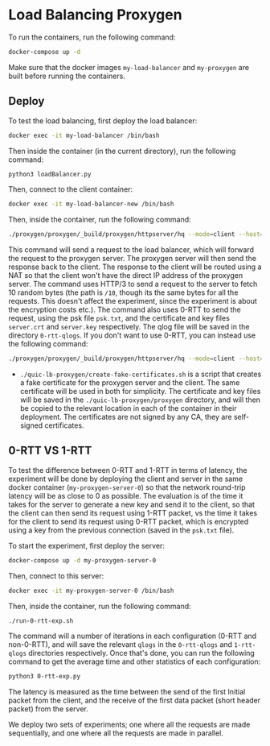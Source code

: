 # Load Balancing Proxygen

To run the containers, run the following command:
```bash
docker-compose up -d
```

Make sure that the docker images `my-load-balancer` and `my-proxygen` are built before running the containers.
<!-- TODO: add explanation about the builkd of the docker images. -->

## Deploy
To test the load balancing, first deploy the load balancer:
```bash
docker exec -it my-load-balancer /bin/bash
```

Then inside the container (in the current directory), run the following command:
```bash
python3 loadBalancer.py
```

Then, connect to the client container:
```bash
docker exec -it my-load-balancer-new /bin/bash
```

Then, inside the container, run the following command:
```bash
./proxygen/proxygen/_build/proxygen/httpserver/hq --mode=client --host=172.18.1.2 --port=8888 --path=/10 --qlogger_path=./proxygen/0-rtt-qlogs/ --sequential=true --protocol=h3 --cert=/etc/ssl/certs/server.crt --key=/etc/ssl/private/server.key --early_data=true --psk_file=./psk.txt
```

This command will send a request to the load balancer, which will forward the request to the proxygen server. The proxygen server will then send the response back to the client.
The response to the client will be routed using a NAT so that the client won't have the direct IP address of the proxygen server.
The command uses HTTP/3 to send a request to the server to fetch 10 random bytes (the path is `/10`, 
though its the same bytes for all the requests. This doesn't affect the experiment, since
the experiment is about the encryption costs etc.). The command also uses 0-RTT to send the request, 
using the psk file `psk.txt`, and the certificate and key files `server.crt` and `server.key` respectively. 
The qlog file will be saved in the directory `0-rtt-qlogs`. If you don't want 
to use 0-RTT, you can instead use the following command:
```bash
./proxygen/proxygen/_build/proxygen/httpserver/hq --mode=client --host=172.18.1.2 --port=8888 --path=/10 --qlogger_path=./proxygen/1-rtt-qlogs/ --sequential=true --protocol=h3 --cert=/etc/ssl/certs/server.crt --key=/etc/ssl/private/server.key
```

- `./quic-lb-proxygen/create-fake-certificates.sh` is a script that creates a fake certificate for the proxygen server and the client. The same 
certificate will be used in both for simplicity. The certificate and key files will be saved in the `./quic-lb-proxygen/proxygen` directory,
and will then be copied to the relevant location in each of the container in their deployment. The certificates are not
signed by any CA, they are self-signed certificates.

## 0-RTT VS 1-RTT
To test the difference between 0-RTT and 1-RTT in terms of latency, the experiment will be done by deploying the 
client and server in the same docker container (`my-proxygen-server-0`) so that the network round-trip latency will be
as close to 0 as possible.
The evaluation is of the time it takes for the server to generate a new key and send it to the client, so that the client
can then send its request using 1-RTT packet, vs the time it takes for the client to send its request using 0-RTT packet,
which is encrypted using a key from the previous connection (saved in the `psk.txt` file).

To start the experiment, first deploy the server:
```bash
docker-compose up -d my-proxygen-server-0
```

Then, connect to this server:
```bash
docker exec -it my-proxygen-server-0 /bin/bash
```

Then, inside the container, run the following command:
```bash
./run-0-rtt-exp.sh
```
The command will a number of iterations in each configuration (0-RTT and non-0-RTT), and will save the relevant `qlogs` in the 
`0-rtt-qlogs` and `1-rtt-qlogs` directories respectively.
Once that's done, you can run the following command to get the average time and other statistics of each configuration:
```bash
python3 0-rtt-exp.py
```

The latency is measured as the time between the send of the first Initial packet from the client, and the receive of the first data packet 
(short header packet) from the server.

We deploy two sets of experiments; one where all the requests are made sequentially, and one where all the requests are made in parallel.